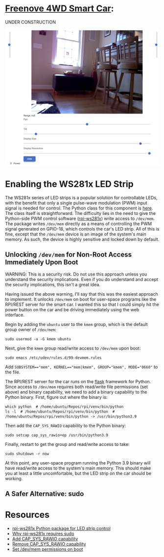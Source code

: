 # [Freenove 4WD Smart Car](https://www.amazon.com/Freenove-Raspberry-Tracking-Avoidance-Ultrasonic/dp/B07YD2LT9D):

UNDER CONSTRUCTION

![smart-car](smart-car.png)

# Enabling the WS281x LED Strip
The WS281x series of LED strips is a popular solution for controllable LEDs, with the benefit that only a single 
pulse-wave modulation (PWM) input signal is needed for control. The Python class for this component is 
[here](https://github.com/MatthewGerber/rpi/blob/5677be3d66cb072b535bed9bf364b0dbd6aa2fc2/src/rpi/gpio/lights.py#L991).
The class itself is straightforward. The difficulty lies in the need to give the Python-side PWM control software
([rpi-ws281x](https://pypi.org/project/rpi-ws281x)) write access to `/dev/mem`. The package writes `/dev/mem` directly
as a means of controlling the PWM signal generated on GPIO-18, which controls the car's LED strip. All of this is fine,
except that the `/dev/mem` device is an image of the system's main memory. As such, the device is highly sensitive and 
locked down by default.

## Unlocking `/dev/mem` for Non-Root Access Immediately Upon Boot
WARNING:  This is a security risk. Do not use this approach unless you understand the security implications. Even if you 
do understand and accept the security implications, this isn't a great idea.

Having issued the above warning, I'll say that this was the easiest approach to implement. It unlocks `/dev/mem` on boot
for user-space programs like the RPI/REST server for the smart car. I wanted this so that I could simply hit the power
button on the car and be driving immediately using the web interface.

Begin by adding the `ubuntu` user to the `kmem` group, which is the default group owner of `/dev/mem`:
```
sudo usermod -a -G kmem ubuntu 
```
Next, give the `kmem` group read/write access to `/dev/mem` upon boot:
```
sudo emacs /etc/udev/rules.d/99-devmem.rules
```
Add `SUBSYSTEM=="mem", KERNEL=="mem|kmem", GROUP="kmem", MODE="0660"` to the file.

The RPI/REST server for the car runs on the [flask](https://palletsprojects.com/p/flask/) framework for Python. Since
access to `/dev/mem` requires both read/write file permissions (set above) and binary capability, we need to add a
binary capability to the Python binary. First, figure out where the binary is:
```
which python  # /home/ubuntu/Repos/rpi/venv/bin/python
ls -l  # /home/ubuntu/Repos/rpi/venv/bin/python  # /home/ubuntu/Repos/rpi/venv/bin/python -> /usr/bin/python3.9
```
Then add the `CAP_SYS_RAWIO` capability to the Python binary:
```
sudo setcap cap_sys_rawio+ep /usr/bin/python3.9
```
Finally, restart to get the group and read/write access to take:
```
sudo shutdown -r now
```

At this point, any user-space program running the Python 3.9 binary will have read/write access to the system's main 
memory. This should make you at least a little uncomfortable, but the LED strip on the car should be working.

## A Safer Alternative:  sudo

# Resources
* [rpi-ws281x Python package for LED strip control](https://pypi.org/project/rpi-ws281x)
* [Why rpi-ws281x requires sudo](https://github.com/jgarff/rpi_ws281x/issues/396)
* [Add CAP_SYS_RAWIO capability](https://unix.stackexchange.com/questions/475800/non-root-read-access-to-dev-mem-by-kmem-group-members-fails)
* [Remove CAP_SYS_RAWIO capability](https://unix.stackexchange.com/questions/303423/unset-setcap-additional-capabilities-on-excutable)
* [Set /dev/mem permissions on boot](https://forums.developer.nvidia.com/t/dev-mem-changes-permissions-back-to-defaults-on-system-restart/65355/3)
